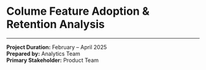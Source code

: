 # Colume Feature Adoption & Retention Analysis
-----

**Project Duration:** February – April 2025  
**Prepared by:** Analytics Team  
**Primary Stakeholder:** Product Team

